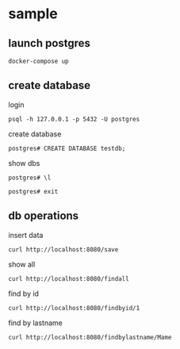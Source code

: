 # sample

## launch postgres

```shell
docker-compose up
```

## create database

login

```shell
psql -h 127.0.0.1 -p 5432 -U postgres
```

create database

```shell
postgres# CREATE DATABASE testdb;
```

show dbs

```shell
postgres# \l
```

```shell
postgres# exit
```

## db operations

insert data

```shell
curl http://localhost:8080/save
```

show all

```shell
curl http://localhost:8080/findall
```

find by id

```shell
curl http://localhost:8080/findbyid/1
```

find by lastname

```shell
curl http://localhost:8080/findbylastname/Mame
```
